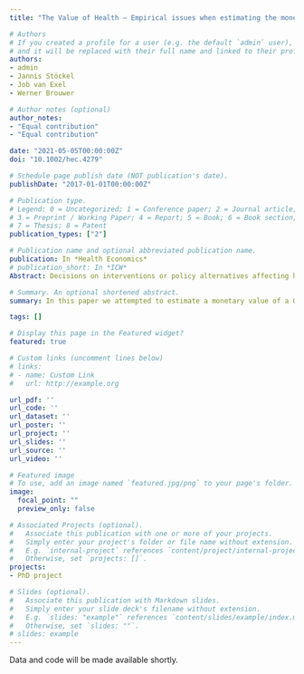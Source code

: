 ```yaml
---
title: "The Value of Health – Empirical issues when estimating the monetary value of a QALY based on well-being data"

# Authors
# If you created a profile for a user (e.g. the default `admin` user), write the username (folder name) here 
# and it will be replaced with their full name and linked to their profile.
authors:
- admin
- Jannis Stöckel
- Job van Exel
- Werner Brouwer

# Author notes (optional)
author_notes:
- "Equal contribution"
- "Equal contribution"

date: "2021-05-05T00:00:00Z"
doi: "10.1002/hec.4279"

# Schedule page publish date (NOT publication's date).
publishDate: "2017-01-01T00:00:00Z"

# Publication type.
# Legend: 0 = Uncategorized; 1 = Conference paper; 2 = Journal article;
# 3 = Preprint / Working Paper; 4 = Report; 5 = Book; 6 = Book section;
# 7 = Thesis; 8 = Patent
publication_types: ["2"]

# Publication name and optional abbreviated publication name.
publication: In *Health Economics*
# publication_short: In *ICW*
Abstract: Decisions on interventions or policy alternatives affecting health can be informed by economic evaluations, like cost‐benefit or cost‐utility analyses. In this context, there is a need for valid estimates of the monetary equivalent value of health (gains), which are often expressed in € per quality‐adjusted life years (QALYs). Obtaining such estimates remains methodologically challenging, with a recent addition to the health economists' toolbox, which is based on well‐being data, the well‐being valuation approach. Using general population panel data from Germany, we put this approach to the test by investigating several empirical and conceptual challenges, such as the appropriate functional specification of income utility, the choice of health utility tariffs, or the health state dependence of consumption utility. Depending on specification, the bulk of estimated € per QALY values ranged from €20,000–60,000, with certain specifications leading to more considerable deviations, underlining persistent practical challenges when applying the well‐being valuation methodology to health and QALYs. Based on our findings, we formulate recommendations for future research and applications.

# Summary. An optional shortened abstract.
summary: In this paper we attempted to estimate a monetary value of a QALY for Germany based on data from the SOEP panel using the well-being valuation approach. 

tags: []

# Display this page in the Featured widget?
featured: true

# Custom links (uncomment lines below)
# links:
# - name: Custom Link
#   url: http://example.org

url_pdf: ''
url_code: ''
url_dataset: ''
url_poster: ''
url_project: ''
url_slides: ''
url_source: ''
url_video: ''

# Featured image
# To use, add an image named `featured.jpg/png` to your page's folder. 
image:
  focal_point: ""
  preview_only: false

# Associated Projects (optional).
#   Associate this publication with one or more of your projects.
#   Simply enter your project's folder or file name without extension.
#   E.g. `internal-project` references `content/project/internal-project/index.md`.
#   Otherwise, set `projects: []`.
projects:
- PhD project

# Slides (optional).
#   Associate this publication with Markdown slides.
#   Simply enter your slide deck's filename without extension.
#   E.g. `slides: "example"` references `content/slides/example/index.md`.
#   Otherwise, set `slides: ""`.
# slides: example
---
```


Data and code will be made available shortly.
